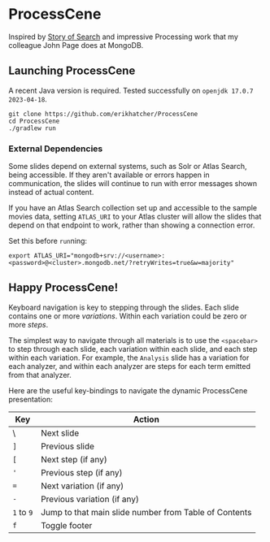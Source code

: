 # ProcessCene

Inspired by [Story of Search](https://storyofsearch.com/) and impressive Processing work that my colleague John Page does at MongoDB.

## Launching ProcessCene

A recent Java version is required.  Tested successfully on `openjdk 17.0.7 2023-04-18`.

    git clone https://github.com/erikhatcher/ProcessCene
    cd ProcessCene
    ./gradlew run

### External Dependencies

Some slides depend on external systems, such as Solr or Atlas Search, being
accessible.  If they aren't available or errors happen in communication,
the slides will continue to run with error messages shown instead of actual content.

If you have an Atlas Search collection set up and accessible to the sample movies
data, setting `ATLAS_URI` to your Atlas cluster will allow the slides that depend 
on that endpoint to work, rather than showing a connection error.

Set this before `run`ning:

    export ATLAS_URI="mongodb+srv://<username>:<password>@<cluster>.mongodb.net/?retryWrites=true&w=majority"

## Happy ProcessCene!

Keyboard navigation is key to stepping through the slides. Each slide contains one
or more *variations*. Within each variation could be zero or more *steps*.

The simplest way to navigate through all materials is to use the `<spacebar>` to step through
each slide, each variation within each slide, and each step within each variation.  For example, the
`Analysis` slide has a variation for each analyzer, and within each analyzer are steps for each term emitted
from that analyzer.

Here are the useful key-bindings to navigate the dynamic ProcessCene presentation:

| Key        | Action                                                       |
|------------|--------------------------------------------------------------|
| \          | Next slide                                                   |
| `]`        | Previous slide                                               |
| `[`        | Next step (if any)                                           |
| `'`        | Previous step (if any)                                       |
| `=`        | Next variation (if any)                                      |
| `-`        | Previous variation (if any)                                  |
| `1` to `9` | Jump to that main slide number from Table of Contents        |
| `f`        | Toggle footer                                                |


